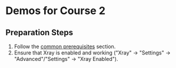# Demos for Course 2

## Preparation Steps

1. Follow the [common prerequisites](../../../README.md#common-prerequisites) section.
2. Ensure that Xray is enabled and working ("Xray" -> "Settings" -> "Advanced"/"Settings" -> "Xray Enabled").
